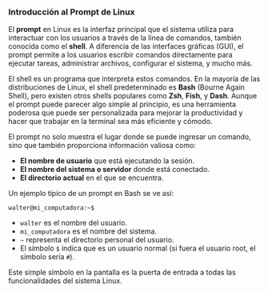 ### Introducción al Prompt de Linux

El **prompt** en Linux es la interfaz principal que el sistema utiliza para interactuar con los usuarios a través de la línea de comandos, también conocida como el **shell**. A diferencia de las interfaces gráficas (GUI), el prompt permite a los usuarios escribir comandos directamente para ejecutar tareas, administrar archivos, configurar el sistema, y mucho más.

El shell es un programa que interpreta estos comandos. En la mayoría de las distribuciones de Linux, el shell predeterminado es **Bash** (Bourne Again Shell), pero existen otros shells populares como **Zsh**, **Fish**, y **Dash**. Aunque el prompt puede parecer algo simple al principio, es una herramienta poderosa que puede ser personalizada para mejorar la productividad y hacer que trabajar en la terminal sea más eficiente y cómodo.

El prompt no solo muestra el lugar donde se puede ingresar un comando, sino que también proporciona información valiosa como:
- **El nombre de usuario** que está ejecutando la sesión.
- **El nombre del sistema o servidor** donde está conectado.
- **El directorio actual** en el que se encuentra.

Un ejemplo típico de un prompt en Bash se ve así:

`walter@mi_computadora:~$`

- `walter` es el nombre del usuario.
- `mi_computadora` es el nombre del sistema.
- `~` representa el directorio personal del usuario.
- El símbolo `$` indica que es un usuario normal (si fuera el usuario root, el símbolo sería `#`).

Este simple símbolo en la pantalla es la puerta de entrada a todas las funcionalidades del sistema Linux.
